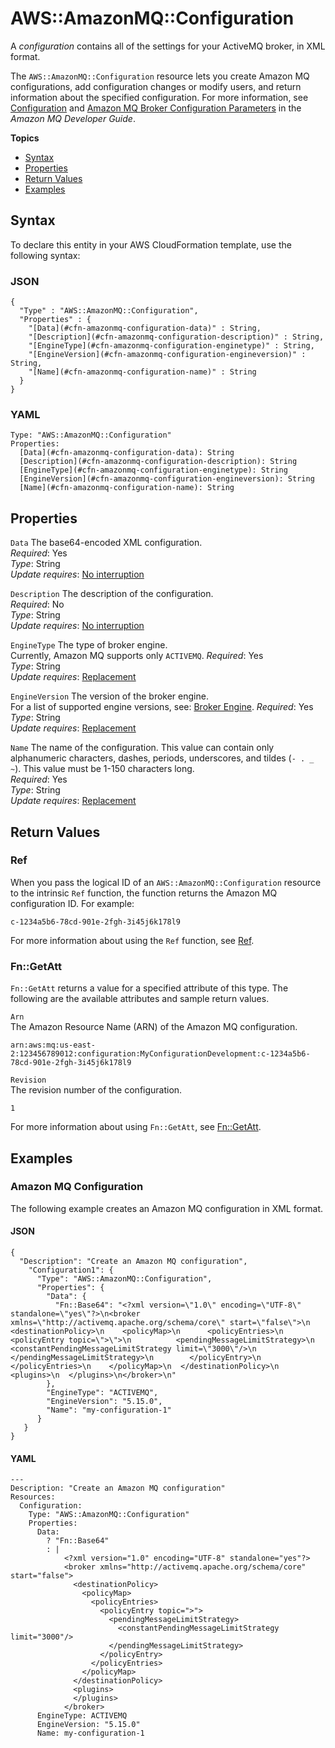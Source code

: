 # AWS::AmazonMQ::Configuration<a name="aws-resource-amazonmq-configuration"></a>

A *configuration* contains all of the settings for your ActiveMQ broker, in XML format\.

The `AWS::AmazonMQ::Configuration` resource lets you create Amazon MQ configurations, add configuration changes or modify users, and return information about the specified configuration\. For more information, see [Configuration](https://docs.aws.amazon.com/amazon-mq/latest/developer-guide/configuration.html) and [Amazon MQ Broker Configuration Parameters](https://docs.aws.amazon.com/amazon-mq/latest/developer-guide/amazon-mq-broker-configuration-parameters.html) in the *Amazon MQ Developer Guide*\.

**Topics**
+ [Syntax](#aws-resource-amazonmq-configuration-syntax)
+ [Properties](#aws-resource-amazonmq-configuration-properties)
+ [Return Values](#aws-resource-amazonmq-configuration-returnvalues)
+ [Examples](#aws-resource-amazonmq-configuration-examples)

## Syntax<a name="aws-resource-amazonmq-configuration-syntax"></a>

To declare this entity in your AWS CloudFormation template, use the following syntax:

### JSON<a name="aws-resource-amazonmq-configuration-syntax.json"></a>

```
{
  "Type" : "AWS::AmazonMQ::Configuration",
  "Properties" : {
    "[Data](#cfn-amazonmq-configuration-data)" : String,
    "[Description](#cfn-amazonmq-configuration-description)" : String,
    "[EngineType](#cfn-amazonmq-configuration-enginetype)" : String,
    "[EngineVersion](#cfn-amazonmq-configuration-engineversion)" : String,
    "[Name](#cfn-amazonmq-configuration-name)" : String
  }
}
```

### YAML<a name="aws-resource-amazonmq-configuration-syntax.yaml"></a>

```
Type: "AWS::AmazonMQ::Configuration"
Properties:
  [Data](#cfn-amazonmq-configuration-data): String
  [Description](#cfn-amazonmq-configuration-description): String
  [EngineType](#cfn-amazonmq-configuration-enginetype): String
  [EngineVersion](#cfn-amazonmq-configuration-engineversion): String
  [Name](#cfn-amazonmq-configuration-name): String
```

## Properties<a name="aws-resource-amazonmq-configuration-properties"></a>

`Data`  <a name="cfn-amazonmq-configuration-data"></a>
The base64\-encoded XML configuration\.  
*Required*: Yes  
*Type*: String  
*Update requires*: [No interruption](using-cfn-updating-stacks-update-behaviors.md#update-no-interrupt)

`Description`  <a name="cfn-amazonmq-configuration-description"></a>
The description of the configuration\.  
*Required*: No  
*Type*: String  
*Update requires*: [No interruption](using-cfn-updating-stacks-update-behaviors.md#update-no-interrupt)

`EngineType`  <a name="cfn-amazonmq-configuration-enginetype"></a>
The type of broker engine\.  
Currently, Amazon MQ supports only `ACTIVEMQ`\.
*Required*: Yes  
*Type*: String  
*Update requires*: [Replacement](using-cfn-updating-stacks-update-behaviors.md#update-replacement) 

`EngineVersion`  <a name="cfn-amazonmq-configuration-engineversion"></a>
The version of the broker engine\.  
For a list of supported engine versions, see: [Broker Engine](https://docs.aws.amazon.com/amazon-mq/latest/developer-guide/broker-engine.html)\.
*Required*: Yes  
*Type*: String  
*Update requires*: [Replacement](using-cfn-updating-stacks-update-behaviors.md#update-replacement) 

`Name`  <a name="cfn-amazonmq-configuration-name"></a>
The name of the configuration\. This value can contain only alphanumeric characters, dashes, periods, underscores, and tildes \(`- . _ ~`\)\. This value must be 1\-150 characters long\.  
*Required*: Yes  
*Type*: String  
*Update requires*: [Replacement](using-cfn-updating-stacks-update-behaviors.md#update-replacement) 

## Return Values<a name="aws-resource-amazonmq-configuration-returnvalues"></a>

### Ref<a name="aws-resource-amazonmq-configuration-ref"></a>

When you pass the logical ID of an `AWS::AmazonMQ::Configuration` resource to the intrinsic `Ref` function, the function returns the Amazon MQ configuration ID\. For example: 

```
c-1234a5b6-78cd-901e-2fgh-3i45j6k178l9
```

For more information about using the `Ref` function, see [Ref](intrinsic-function-reference-ref.md)\. 

### Fn::GetAtt<a name="aws-resource-amazonmq-configuration-getatt"></a>

 `Fn::GetAtt` returns a value for a specified attribute of this type\. The following are the available attributes and sample return values\. 

`Arn`  
The Amazon Resource Name \(ARN\) of the Amazon MQ configuration\.   

```
arn:aws:mq:us-east-2:123456789012:configuration:MyConfigurationDevelopment:c-1234a5b6-78cd-901e-2fgh-3i45j6k178l9
```

`Revision`  
The revision number of the configuration\.  

```
1
```

For more information about using `Fn::GetAtt`, see [Fn::GetAtt](intrinsic-function-reference-getatt.md)\. 

## Examples<a name="aws-resource-amazonmq-configuration-examples"></a>

### Amazon MQ Configuration<a name="aws-resource-amazonmq-configuration-example1"></a>

The following example creates an Amazon MQ configuration in XML format\.

#### JSON<a name="aws-resource-amazonmq-configuration-example1.json"></a>

```
{
  "Description": "Create an Amazon MQ configuration",
    "Configuration1": {
      "Type": "AWS::AmazonMQ::Configuration",
      "Properties": {
        "Data": {
          "Fn::Base64": "<?xml version=\"1.0\" encoding=\"UTF-8\" standalone=\"yes\"?>\n<broker xmlns=\"http://activemq.apache.org/schema/core\" start=\"false\">\n  <destinationPolicy>\n    <policyMap>\n      <policyEntries>\n        <policyEntry topic=\">\">\n          <pendingMessageLimitStrategy>\n            <constantPendingMessageLimitStrategy limit=\"3000\"/>\n          </pendingMessageLimitStrategy>\n        </policyEntry>\n      </policyEntries>\n    </policyMap>\n  </destinationPolicy>\n  <plugins>\n  </plugins>\n</broker>\n"
        },
        "EngineType": "ACTIVEMQ",
        "EngineVersion": "5.15.0",
        "Name": "my-configuration-1"
      }
   }
}
```

#### YAML<a name="aws-resource-amazonmq-configuration-example1.yaml"></a>

```
--- 
Description: "Create an Amazon MQ configuration"
Resources: 
  Configuration: 
    Type: "AWS::AmazonMQ::Configuration"
    Properties: 
      Data: 
        ? "Fn::Base64"
        : |
            <?xml version="1.0" encoding="UTF-8" standalone="yes"?>
            <broker xmlns="http://activemq.apache.org/schema/core" start="false">
              <destinationPolicy>
                <policyMap>
                  <policyEntries>
                    <policyEntry topic=">">
                      <pendingMessageLimitStrategy>
                        <constantPendingMessageLimitStrategy limit="3000"/>
                      </pendingMessageLimitStrategy>
                    </policyEntry>
                  </policyEntries>
                </policyMap>
              </destinationPolicy>
              <plugins>
              </plugins>
            </broker>
      EngineType: ACTIVEMQ
      EngineVersion: "5.15.0"
      Name: my-configuration-1
```